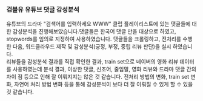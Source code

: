 ### 검블유 유튜브 댓글 감성분석
유튜브의 드라마 "검색어를 입력하세요 WWW" 클립 플레이리스트에 있는 댓글들에 대한 감성분석을 진행해보았습니다.댓글들은 한국어 댓글 만을 대상으로 하였고, stopwords를 임의로 지정하여 사용하였습니다. 댓글들을 크롤링하고, 전처리를 수행한 다음, 워드클라우드 제작 및 감성분석(긍정, 부정, 중립 리뷰 판단)을 실시 하였습니다.  
리뷰들을 감성분석 결과를 직접 확인한 결과, train set으로 네이버의 영화 리뷰 데이터를 사용하였는데 분석 결과, 이상한 댓글, 신조어, 줄임말, 영화 리뷰와 드라마 댓글 간의 차이 점 등으로 인해 잘 이뤄지지는 않은 것 같습니다. 전처리 방법의 변화, train set 변화, 자연어 처리 방법 변화 등을 통해 감성분석이 보다 더 잘 이뤄질 수 있게 할 수 있을 것 같습니다.  
